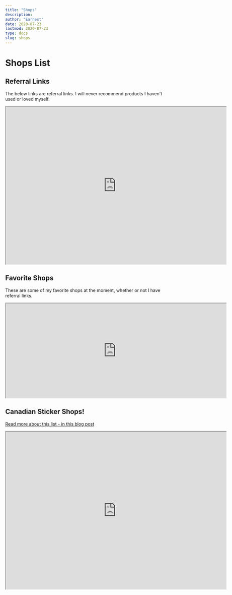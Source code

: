 ```yaml
---
title: "Shops"
description:
author: "Earnest"
date: 2020-07-23
lastmod: 2020-07-23
type: docs
slug: shops
---
```

# Shops List

## Referral Links
The below links are referral links. I will never recommend products I haven't used or loved myself.

<iframe src="https://docs.google.com/spreadsheets/d/e/2PACX-1vT2brhmCEwBji7JJ_vNvLjslaWWoOxhAbcLwHG3pZ_QiWVzjrA6R02sdZbm9utsuj-F4Zcw3hMxOj2m/pubhtml?gid=0&amp;single=true&amp;widget=true&amp;headers=false" width=700 height=500></iframe>

## Favorite Shops
These are some of my favorite shops at the moment, whether or not I have referral links.

<iframe src="https://docs.google.com/spreadsheets/d/e/2PACX-1vT2brhmCEwBji7JJ_vNvLjslaWWoOxhAbcLwHG3pZ_QiWVzjrA6R02sdZbm9utsuj-F4Zcw3hMxOj2m/pubhtml?gid=1866650973&amp;single=true&amp;widget=true&amp;headers=false" width=700 height=300></iframe>

## Canadian Sticker Shops!
[Read more about this list - in this blog post]()

<iframe src="https://docs.google.com/spreadsheets/d/e/2PACX-1vT2brhmCEwBji7JJ_vNvLjslaWWoOxhAbcLwHG3pZ_QiWVzjrA6R02sdZbm9utsuj-F4Zcw3hMxOj2m/pubhtml?gid=1471351256&amp;single=true&amp;widget=true&amp;headers=false" width=700 height=500></iframe>
